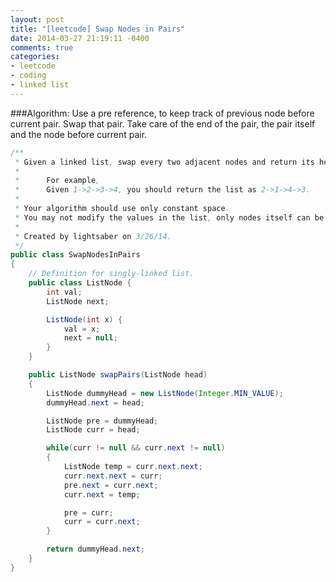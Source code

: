 ```yaml
---
layout: post
title: "[leetcode] Swap Nodes in Pairs"
date: 2014-03-27 21:19:11 -0400
comments: true
categories: 
- leetcode
- coding
- linked list
---
```

###Algorithm:
Use a pre reference, to keep track of previous node before current pair. 
Swap that pair. Take care of the end of the pair, the pair itself and the node before current pair.
``` java Swap Nodes in Pairs http://oj.leetcode.com/problems/swap-nodes-in-pairs/ Leetcode Link
/**
 * Given a linked list, swap every two adjacent nodes and return its head.
 *
 *      For example,
 *      Given 1->2->3->4, you should return the list as 2->1->4->3.
 *
 * Your algorithm should use only constant space.
 * You may not modify the values in the list, only nodes itself can be changed.
 *
 * Created by lightsaber on 3/26/14.
 */
public class SwapNodesInPairs
{
    // Definition for singly-linked list.
    public class ListNode {
        int val;
        ListNode next;

        ListNode(int x) {
            val = x;
            next = null;
        }
    }

    public ListNode swapPairs(ListNode head)
    {
        ListNode dummyHead = new ListNode(Integer.MIN_VALUE);
        dummyHead.next = head;

        ListNode pre = dummyHead;
        ListNode curr = head;

        while(curr != null && curr.next != null)
        {
            ListNode temp = curr.next.next;
            curr.next.next = curr;
            pre.next = curr.next;
            curr.next = temp;

            pre = curr;
            curr = curr.next;
        }

        return dummyHead.next;
    }
}
```
